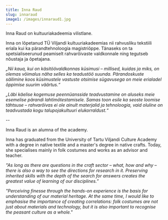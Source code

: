 ```yaml
---
title: Inna Raud
slug: innaraud
image1: /images/innaraud1.jpg
---
```


Inna Raud on kultuuriakadeemia vilistlane.

Inna on lõpetanud TÜ Viljandi kultuuriakadeemias nii rahvusliku tekstiili eriala kui ka pärandtehnoloogia magistriõppe. Tänaseks on ta spetsialiseerunud peamiselt rahvarõivaste valdkonnale ning tegutseb nõustaja ja õpetajana.

_„Nii kaua, kui on käsitöövaldkonnas küsimusi – millised, kuidas ja miks, on olemas võimalus näha selles ka teadustöö suunda. Pärandoskuste säilimine koos küsimustele vastuste otsimise sügavusega on meie erialadel õppimise suurim väärtus.“_

_„Läbi käelise kogemuse peennüansside teadvustamine on aluseks meie esemelise pärandi
lahtimõtestamisele. Samas toon esile ka seoste loomise tähtsuse – rahvarõivas ei ole ainult materjalid ja tehnoloogia, vaid oluline on teadvustada kogu talupojakultuuri elukorraldust.“_

--

Inna Raud is an alumna of the academy.

Inna has graduated from the University of Tartu Viljandi Culture Academy with a degree in native textile and a master's degree in native crafts. Today, she specialises mainly in folk costumes and works as an advisor and teacher.

_"As long as there are questions in the craft sector – what, how and why – there is also a way to see the directions for research in it. Preserving inherited skills with the depth of the search for answers creates the greatest value of learning of our disciplines.”_

_"Perceiving finesse through the hands-on experience is the basis for understanding of our material heritage. At the same time, I would like to emphasise the importance of creating correlations: folk costumes are not just about materials and technology, but it is also important to recognise the peasant culture as a whole."_
